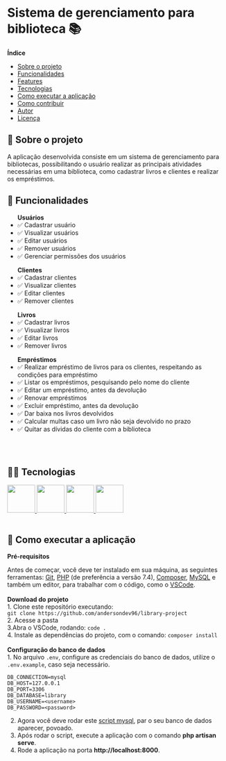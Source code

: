 
<h1> Sistema de gerenciamento para biblioteca 📚</h1>
<b> Índice </b>
<div>
<ul>
<li><a href="#-sobre-o-projeto">Sobre o projeto</a></li>
<li><a href="#-funcionalidades">Funcionalidades</a></li>
<li><a href="#-features">Features</a></li>
<li><a href="#-tecnologias">Tecnologias</a></li>
<li><a href="#-como-executar-a-aplicação">Como executar a aplicação</a></li>
<li><a href="#-como-contribuir">Como contribuir</a></li>
<li><a href="#-autor">Autor</a></li>
<li><a href="#-licença">Licença</a></li>
</ul>
<div>
<div>
<h2>📄 Sobre o projeto</h2>
<p> A aplicação desenvolvida consiste em um sistema de gerenciamento para bibliotecas, possibilitando o usuário realizar as principais atividades necessárias em uma biblioteca, como cadastrar livros e clientes e realizar os empréstimos.</p>
</div>
<div>
<h2>🔧 Funcionalidades</h2>
<ul>
<b>Usuários</b>
<li>✅ Cadastrar usuário</li>
<li>✅ Visualizar usuários</li>
<li>✅ Editar usuários</li>
<li>✅ Remover usuários</li>
<li>✅ Gerenciar permissões dos usuários</li>
</ul>
<ul>
<b>Clientes</b>
<li>✅ Cadastrar clientes</li>
<li>✅ Visualizar clientes</li>
<li>✅ Editar clientes</li>
<li>✅ Remover clientes</li>
</ul>
<ul>
<b>Livros</b>
<li>✅ Cadastrar livros</li>
<li>✅ Visualizar livros</li>
<li>✅ Editar livros</li>
<li>✅ Remover livros</li>
</ul>
<ul>
<b>Empréstimos</b>
<li>✅ Realizar empréstimo de livros para os clientes, respeitando as condições para empréstimo</li>
<li>✅ Listar os empréstimos, pesquisando pelo nome do cliente</li>
<li>✅ Editar um empréstimo, antes da devolução</li>
<li>✅ Renovar empréstimos</li>
<li>✅ Excluir empréstimo, antes da devolução</li>
<li>✅ Dar baixa nos livros devolvidos</li>
<li>✅ Calcular multas caso um livro não seja devolvido no prazo</li>
<li>✅ Quitar as dívidas do cliente com a biblioteca</li>
</ul><br>
</div>
<div>
<br>
</div>
<div>
<h2>🧑‍💻 Tecnologias</h2>
<a href="https://www.php.net/manual/en/">
<img src="https://cdn.jsdelivr.net/gh/devicons/devicon/icons/php/php-original.svg" height="64" />
</a>
<a href="https://laravel.com/docs/8.x">
<img src="https://cdn.jsdelivr.net/gh/devicons/devicon/icons/laravel/laravel-plain-wordmark.svg" height="64" />
</a>
<a href="https://tailwindcss.com/docs/installation">
<img src="https://cdn.jsdelivr.net/gh/devicons/devicon/icons/tailwindcss/tailwindcss-original-wordmark.svg" height="64"/>
</a>
<a href="https://dev.mysql.com/doc/">
<img src="https://cdn.jsdelivr.net/gh/devicons/devicon/icons/mysql/mysql-original-wordmark.svg" height="64"/>
</a>
<br></br>
</div>
<div>
<h2>🚀 Como executar a aplicação</h2>
<b>Pré-requisitos</b>
<p>Antes de começar, você deve ter instalado em sua máquina, as seguintes ferramentas: <a href="https://git-scm.com/">Git</a>, <a href="https://www.php.net/downloads.php">PHP</a> (de preferência a versão 7.4), <a href="https://getcomposer.org/download/">Composer</a>, <a href="https://www.mysql.com/downloads/">MySQL</a> e também um editor, para trabalhar com o código, como o <a href="https://code.visualstudio.com/">VSCode</a>.
<br><br>
<b>Download do projeto</b>
<br>
1. Clone este repositório executando: <br>
<code>git clone https://github.com/andersondev96/library-project</code>
<br>
2. Acesse a pasta
<br>
3.Abra o VSCode, rodando: <code>code .</code><br>
4. Instale as dependências do projeto, com o comando: <code>composer install</code><br><br>
<b>Configuração do banco de dados</b><br>
1. No arquivo <code>.env</code>, configure as credenciais do banco de dados, utilize o <code>.env.example</code>, caso seja necessário.

```
DB_CONNECTION=mysql
DB_HOST=127.0.0.1
DB_PORT=3306
DB_DATABASE=library
DB_USERNAME=<username>
DB_PASSWORD=<password>
```
2. Agora você deve rodar este <a href="script.sql">script mysql</a>, par o seu banco de dados aparecer, povoado.
3. Após rodar o script, execute a aplicação com o comando **php artisan serve**.
4. Rode a aplicação na porta **http://localhost:8000**.






